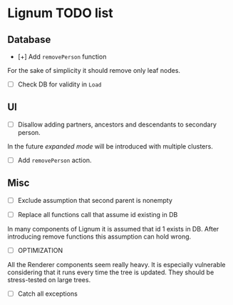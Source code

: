 
# Lignum TODO list

## Database 

- [+] Add `removePerson` function
     
For the sake of simplicity it should remove only leaf nodes.

- [ ] Check DB for validity in `Load`


## UI

- [ ] Disallow adding partners, ancestors and descendants to secondary person.

In the future *expanded mode* will be introduced with multiple clusters.

- [ ] Add `removePerson` action.


## Misc

- [ ] Exclude assumption that second parent is nonempty

- [ ] Replace all functions call that assume id existing in DB 

In many components of Lignum it is assumed that id 1 exists in DB. After
introducing remove functions this assumption can hold wrong. 

- [ ] OPTIMIZATION

All the Renderer components seem really heavy. It is especially vulnerable
considering that it runs every time the tree is updated.
They should be stress-tested on large trees. 

- [ ] Catch all exceptions

